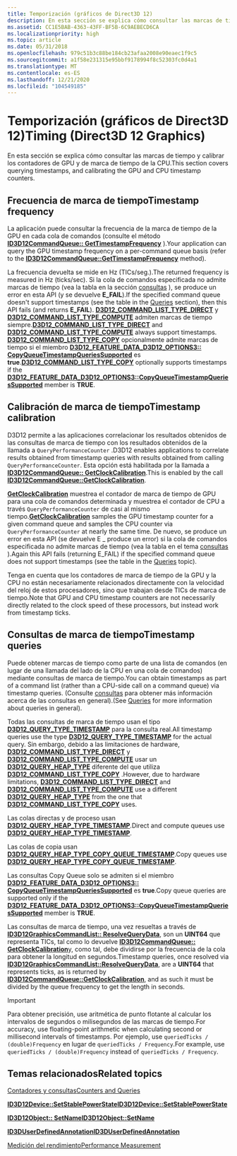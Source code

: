 ```yaml
---
title: Temporización (gráficos de Direct3D 12)
description: En esta sección se explica cómo consultar las marcas de tiempo y calibrar los contadores de GPU y de marca de tiempo de la CPU.
ms.assetid: CC1E5BAB-4363-43FF-BF5B-6C9AEBECD6CA
ms.localizationpriority: high
ms.topic: article
ms.date: 05/31/2018
ms.openlocfilehash: 979c51b3c88be184cb23afaa2008e90eaec1f9c5
ms.sourcegitcommit: a1f58e231315e95bbf9178994f8c52303fc0d4a1
ms.translationtype: MT
ms.contentlocale: es-ES
ms.lasthandoff: 12/21/2020
ms.locfileid: "104549185"
---
```

# <a name="timing-direct3d-12-graphics"></a><span data-ttu-id="be34c-103">Temporización (gráficos de Direct3D 12)</span><span class="sxs-lookup"><span data-stu-id="be34c-103">Timing (Direct3D 12 Graphics)</span></span>

<span data-ttu-id="be34c-104">En esta sección se explica cómo consultar las marcas de tiempo y calibrar los contadores de GPU y de marca de tiempo de la CPU.</span><span class="sxs-lookup"><span data-stu-id="be34c-104">This section covers querying timestamps, and calibrating the GPU and CPU timestamp counters.</span></span>

## <a name="timestamp-frequency"></a><span data-ttu-id="be34c-105">Frecuencia de marca de tiempo</span><span class="sxs-lookup"><span data-stu-id="be34c-105">Timestamp frequency</span></span>

<span data-ttu-id="be34c-106">La aplicación puede consultar la frecuencia de la marca de tiempo de la GPU en cada cola de comandos (consulte el método [**ID3D12CommandQueue:: GetTimestampFrequency**](/windows/win32/api/d3d12/nf-d3d12-id3d12commandqueue-gettimestampfrequency) ).</span><span class="sxs-lookup"><span data-stu-id="be34c-106">Your application can query the GPU timestamp frequency on a per-command queue basis (refer to the [**ID3D12CommandQueue::GetTimestampFrequency**](/windows/win32/api/d3d12/nf-d3d12-id3d12commandqueue-gettimestampfrequency) method).</span></span>

<span data-ttu-id="be34c-107">La frecuencia devuelta se mide en Hz (TICs/seg.).</span><span class="sxs-lookup"><span data-stu-id="be34c-107">The returned frequency is measured in Hz (ticks/sec).</span></span> <span data-ttu-id="be34c-108">Si la cola de comandos especificada no admite marcas de tiempo (vea la tabla en la sección [consultas](queries.md) ), se produce un error en esta API (y se devuelve **E_FAIL**).</span><span class="sxs-lookup"><span data-stu-id="be34c-108">If the specified command queue doesn't support timestamps (see the table in the [Queries](queries.md) section), then this API fails (and returns **E_FAIL**).</span></span> <span data-ttu-id="be34c-109">[**D3D12_COMMAND_LIST_TYPE_DIRECT**](/windows/win32/api/d3d12/ne-d3d12-d3d12_command_list_type) y [**D3D12_COMMAND_LIST_TYPE_COMPUTE**](/windows/win32/api/d3d12/ne-d3d12-d3d12_command_list_type) admiten marcas de tiempo siempre.</span><span class="sxs-lookup"><span data-stu-id="be34c-109">[**D3D12_COMMAND_LIST_TYPE_DIRECT**](/windows/win32/api/d3d12/ne-d3d12-d3d12_command_list_type) and [**D3D12_COMMAND_LIST_TYPE_COMPUTE**](/windows/win32/api/d3d12/ne-d3d12-d3d12_command_list_type) always support timestamps.</span></span> <span data-ttu-id="be34c-110">[**D3D12_COMMAND_LIST_TYPE_COPY**](/windows/win32/api/d3d12/ne-d3d12-d3d12_command_list_type) opcionalmente admite marcas de tiempo si el miembro [**D3D12_FEATURE_DATA_D3D12_OPTIONS3:: CopyQueueTimestampQueriesSupported**](/windows/win32/api/d3d12/ns-d3d12-d3d12_feature_data_d3d12_options3) es **true**.</span><span class="sxs-lookup"><span data-stu-id="be34c-110">[**D3D12_COMMAND_LIST_TYPE_COPY**](/windows/win32/api/d3d12/ne-d3d12-d3d12_command_list_type) optionally supports timestamps if the [**D3D12_FEATURE_DATA_D3D12_OPTIONS3::CopyQueueTimestampQueriesSupported**](/windows/win32/api/d3d12/ns-d3d12-d3d12_feature_data_d3d12_options3) member is **TRUE**.</span></span>

## <a name="timestamp-calibration"></a><span data-ttu-id="be34c-111">Calibración de marca de tiempo</span><span class="sxs-lookup"><span data-stu-id="be34c-111">Timestamp calibration</span></span>

<span data-ttu-id="be34c-112">D3D12 permite a las aplicaciones correlacionar los resultados obtenidos de las consultas de marca de tiempo con los resultados obtenidos de la llamada a `QueryPerformanceCounter` .</span><span class="sxs-lookup"><span data-stu-id="be34c-112">D3D12 enables applications to correlate results obtained from timestamp queries with results obtained from calling `QueryPerformanceCounter`.</span></span> <span data-ttu-id="be34c-113">Esta opción está habilitada por la llamada a [**ID3D12CommandQueue:: GetClockCalibration**](/windows/desktop/api/d3d12/nf-d3d12-id3d12commandqueue-getclockcalibration).</span><span class="sxs-lookup"><span data-stu-id="be34c-113">This is enabled by the call [**ID3D12CommandQueue::GetClockCalibration**](/windows/desktop/api/d3d12/nf-d3d12-id3d12commandqueue-getclockcalibration).</span></span>

<span data-ttu-id="be34c-114">[**GetClockCalibration**](/windows/desktop/api/d3d12/nf-d3d12-id3d12commandqueue-getclockcalibration) muestrea el contador de marca de tiempo de GPU para una cola de comandos determinada y muestrea el contador de CPU a través `QueryPerformanceCounter` de casi al mismo tiempo.</span><span class="sxs-lookup"><span data-stu-id="be34c-114">[**GetClockCalibration**](/windows/desktop/api/d3d12/nf-d3d12-id3d12commandqueue-getclockcalibration) samples the GPU timestamp counter for a given command queue and samples the CPU counter via `QueryPerformanceCounter` at nearly the same time.</span></span> <span data-ttu-id="be34c-115">De nuevo, se produce un error en esta API (se devuelve E \_ produce un error) si la cola de comandos especificada no admite marcas de tiempo (vea la tabla en el tema [consultas](queries.md) ).</span><span class="sxs-lookup"><span data-stu-id="be34c-115">Again this API fails (returning E\_FAIL) if the specified command queue does not support timestamps (see the table in the [Queries](queries.md) topic).</span></span>

<span data-ttu-id="be34c-116">Tenga en cuenta que los contadores de marca de tiempo de la GPU y la CPU no están necesariamente relacionados directamente con la velocidad del reloj de estos procesadores, sino que trabajan desde TICs de marca de tiempo.</span><span class="sxs-lookup"><span data-stu-id="be34c-116">Note that GPU and CPU timestamp counters are not necessarily directly related to the clock speed of these processors, but instead work from timestamp ticks.</span></span>

## <a name="timestamp-queries"></a><span data-ttu-id="be34c-117">Consultas de marca de tiempo</span><span class="sxs-lookup"><span data-stu-id="be34c-117">Timestamp queries</span></span>

<span data-ttu-id="be34c-118">Puede obtener marcas de tiempo como parte de una lista de comandos (en lugar de una llamada del lado de la CPU en una cola de comandos) mediante consultas de marca de tiempo.</span><span class="sxs-lookup"><span data-stu-id="be34c-118">You can obtain timestamps as part of a command list (rather than a CPU-side call on a command queue) via timestamp queries.</span></span> <span data-ttu-id="be34c-119">(Consulte [consultas](queries.md) para obtener más información acerca de las consultas en general).</span><span class="sxs-lookup"><span data-stu-id="be34c-119">(See [Queries](queries.md) for more information about queries in general).</span></span> 

<span data-ttu-id="be34c-120">Todas las consultas de marca de tiempo usan el tipo [**D3D12_QUERY_TYPE_TIMESTAMP**](/windows/win32/api/d3d12/ne-d3d12-d3d12_query_type) para la consulta real.</span><span class="sxs-lookup"><span data-stu-id="be34c-120">All timestamp queries use the type [**D3D12_QUERY_TYPE_TIMESTAMP**](/windows/win32/api/d3d12/ne-d3d12-d3d12_query_type) for the actual query.</span></span> <span data-ttu-id="be34c-121">Sin embargo, debido a las limitaciones de hardware, [**D3D12_COMMAND_LIST_TYPE_DIRECT**](/windows/win32/api/d3d12/ne-d3d12-d3d12_command_list_type) y [**D3D12_COMMAND_LIST_TYPE_COMPUTE**](/windows/win32/api/d3d12/ne-d3d12-d3d12_command_list_type) usar un [**D3D12_QUERY_HEAP_TYPE**](/windows/win32/api/d3d12/ne-d3d12-d3d12_query_heap_type) diferente del que utiliza [**D3D12_COMMAND_LIST_TYPE_COPY**](/windows/win32/api/d3d12/ne-d3d12-d3d12_command_list_type) .</span><span class="sxs-lookup"><span data-stu-id="be34c-121">However, due to hardware limitations, [**D3D12_COMMAND_LIST_TYPE_DIRECT**](/windows/win32/api/d3d12/ne-d3d12-d3d12_command_list_type) and [**D3D12_COMMAND_LIST_TYPE_COMPUTE**](/windows/win32/api/d3d12/ne-d3d12-d3d12_command_list_type) use a different [**D3D12_QUERY_HEAP_TYPE**](/windows/win32/api/d3d12/ne-d3d12-d3d12_query_heap_type) from the one that [**D3D12_COMMAND_LIST_TYPE_COPY**](/windows/win32/api/d3d12/ne-d3d12-d3d12_command_list_type) uses.</span></span>

<span data-ttu-id="be34c-122">Las colas directas y de proceso usan [**D3D12_QUERY_HEAP_TYPE_TIMESTAMP**](/windows/win32/api/d3d12/ne-d3d12-d3d12_query_heap_type).</span><span class="sxs-lookup"><span data-stu-id="be34c-122">Direct and compute queues use [**D3D12_QUERY_HEAP_TYPE_TIMESTAMP**](/windows/win32/api/d3d12/ne-d3d12-d3d12_query_heap_type).</span></span>

<span data-ttu-id="be34c-123">Las colas de copia usan [**D3D12_QUERY_HEAP_TYPE_COPY_QUEUE_TIMESTAMP**](/windows/win32/api/d3d12/ne-d3d12-d3d12_query_heap_type).</span><span class="sxs-lookup"><span data-stu-id="be34c-123">Copy queues use [**D3D12_QUERY_HEAP_TYPE_COPY_QUEUE_TIMESTAMP**](/windows/win32/api/d3d12/ne-d3d12-d3d12_query_heap_type).</span></span>

<span data-ttu-id="be34c-124">Las consultas Copy Queue solo se admiten si el miembro [**D3D12_FEATURE_DATA_D3D12_OPTIONS3:: CopyQueueTimestampQueriesSupported**](/windows/win32/api/d3d12/ns-d3d12-d3d12_feature_data_d3d12_options3) es **true**.</span><span class="sxs-lookup"><span data-stu-id="be34c-124">Copy queue queries are supported only if the [**D3D12_FEATURE_DATA_D3D12_OPTIONS3::CopyQueueTimestampQueriesSupported**](/windows/win32/api/d3d12/ns-d3d12-d3d12_feature_data_d3d12_options3) member is **TRUE**.</span></span>

<span data-ttu-id="be34c-125">Las consultas de marca de tiempo, una vez resueltas a través de [**ID3D12GraphicsCommandList:: ResolveQueryData**](/windows/win32/api/d3d12/nf-d3d12-id3d12graphicscommandlist-resolvequerydata), son un **UINT64** que representa TICs, tal como lo devuelve [**ID3D12CommandQueue:: GetClockCalibration**](/windows/win32/api/d3d12/nf-d3d12-id3d12commandqueue-getclockcalibration)y, como tal, debe dividirse por la frecuencia de la cola para obtener la longitud en segundos.</span><span class="sxs-lookup"><span data-stu-id="be34c-125">Timestamp queries, once resolved via [**ID3D12GraphicsCommandList::ResolveQueryData**](/windows/win32/api/d3d12/nf-d3d12-id3d12graphicscommandlist-resolvequerydata), are a **UINT64** that represents ticks, as is returned by [**ID3D12CommandQueue::GetClockCalibration**](/windows/win32/api/d3d12/nf-d3d12-id3d12commandqueue-getclockcalibration), and as such it must be divided by the queue frequency to get the length in seconds.</span></span>

> [!IMPORTANT]
> <span data-ttu-id="be34c-126">Para obtener precisión, use aritmética de punto flotante al calcular los intervalos de segundos o milisegundos de las marcas de tiempo.</span><span class="sxs-lookup"><span data-stu-id="be34c-126">For accuracy, use floating-point arithmetic when calculating second or millisecond intervals of timestamps.</span></span> <span data-ttu-id="be34c-127">Por ejemplo, use `queriedTicks / (double)Frequency` en lugar de `queriedTicks / Frequency`.</span><span class="sxs-lookup"><span data-stu-id="be34c-127">For example, use `queriedTicks / (double)Frequency` instead of `queriedTicks / Frequency`.</span></span>

## <a name="related-topics"></a><span data-ttu-id="be34c-128">Temas relacionados</span><span class="sxs-lookup"><span data-stu-id="be34c-128">Related topics</span></span>

<dl> <dt>

[<span data-ttu-id="be34c-129">Contadores y consultas</span><span class="sxs-lookup"><span data-stu-id="be34c-129">Counters and Queries</span></span>](counters-and-queries.md)
</dt> <dt>

[<span data-ttu-id="be34c-130">**ID3D12Device::SetStablePowerState**</span><span class="sxs-lookup"><span data-stu-id="be34c-130">**ID3D12Device::SetStablePowerState**</span></span>](/windows/desktop/api/d3d12/nf-d3d12-id3d12device-setstablepowerstate)
</dt> <dt>

[<span data-ttu-id="be34c-131">**ID3D12Object:: SetName**</span><span class="sxs-lookup"><span data-stu-id="be34c-131">**ID3D12Object::SetName**</span></span>](/windows/desktop/api/d3d12/nf-d3d12-id3d12object-setname)
</dt> <dt>

[<span data-ttu-id="be34c-132">**ID3DUserDefinedAnnotation**</span><span class="sxs-lookup"><span data-stu-id="be34c-132">**ID3DUserDefinedAnnotation**</span></span>](/windows/desktop/api/d3d11_1/nn-d3d11_1-id3duserdefinedannotation)
</dt> <dt>

[<span data-ttu-id="be34c-133">Medición del rendimiento</span><span class="sxs-lookup"><span data-stu-id="be34c-133">Performance Measurement</span></span>](performance-measurement.md)
</dt> </dl>

